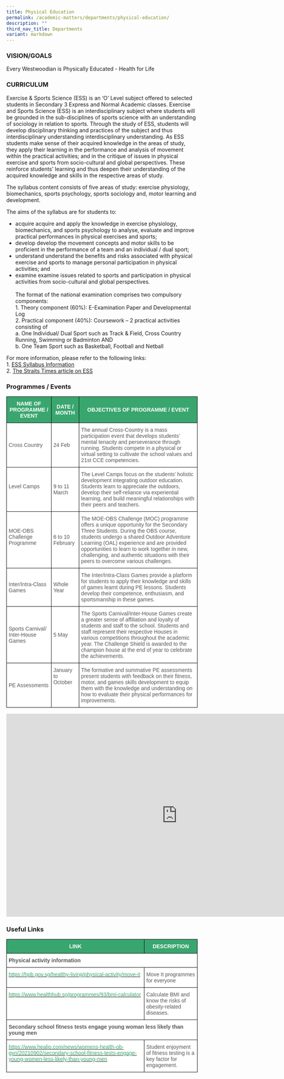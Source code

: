 ```yaml
---
title: Physical Education
permalink: /academic-matters/departments/physical-education/
description: ""
third_nav_title: Departments
variant: markdown
---
```

### VISION/GOALS

Every Westwoodian is Physically Educated - Health for Life

### CURRICULUM

Exercise &amp; Sports Science (ESS) is an ‘O’ Level subject offered to selected students in Secondary 3 Express and Normal Academic classes. Exercise and Sports Science (ESS) is an interdisciplinary subject where students will be grounded in the sub-disciplines of sports science with an understanding of sociology in relation to sports. Through the study of ESS, students will develop disciplinary thinking and practices of the subject and thus interdisciplinary understanding interdisciplinary understanding. As ESS students make sense of their acquired knowledge in the areas of study, they apply their learning in the performance and analysis of movement within the practical activities; and in the critique of issues in physical exercise and sports from socio-cultural and global perspectives. These reinforce students’ learning and thus deepen their understanding of the acquired knowledge and skills in the respective areas of study.&nbsp;

  

The syllabus content consists of five areas of study: exercise physiology, biomechanics, sports psychology, sports sociology and, motor learning and development.

  

The aims of the syllabus are for students to:&nbsp;

*   acquire acquire and apply the knowledge in exercise physiology, biomechanics, and sports psychology to analyse, evaluate and improve practical performances in physical exercises and sports;
*   develop develop the movement concepts and motor skills to be proficient in the performance of a team and an individual / dual sport;
*   understand understand the benefits and risks associated with physical exercise and sports to manage personal participation in physical activities; and
*   examine examine issues related to sports and participation in physical activities from socio-cultural and global perspectives.&nbsp; <br><br>The format of the national examination comprises two compulsory components: <br>1. Theory component (60%): E-Examination Paper and Developmental Log<br>2. Practical component (40%): Coursework – 2 practical activities consisting of<br>a. One Individual/ Dual Sport such as Track &amp; Field, Cross Country Running, Swimming or&nbsp;Badminton AND<br>b. One Team Sport such as Basketball, Football and Netball

For more information, please refer to the following links:<br>1. [ESS Syllabus Information](https://www.seab.gov.sg/docs/default-source/national-examinations/syllabus/olevel/2022syllabus/6081_y22_sy.pdf)<br>2. [The Straits Times article on ESS](https://www.straitstimes.com/singapore/exercise-and-sports-science-to-replace-pe-at-o-levels)

### Programmes / Events

<style type="text/css">
.tg  {border-collapse:collapse;border-spacing:0;}
.tg td{border-color:black;border-style:solid;border-width:1px;font-family:Arial, sans-serif;font-size:14px;
  overflow:hidden;padding:10px 5px;word-break:normal;}
.tg th{border-color:black;border-style:solid;border-width:1px;font-family:Arial, sans-serif;font-size:14px;
  font-weight:normal;overflow:hidden;padding:10px 5px;word-break:normal;}
.tg .tg-61iw{background-color:#FFF;color:#F00;text-align:left;vertical-align:top}
.tg .tg-k0s0{background-color:#3AA66F;color:#FFF;font-weight:bold;text-align:center;vertical-align:middle}
.tg .tg-mwz3{background-color:#FFF;color:#565656;text-align:left;vertical-align:middle}
.tg .tg-njgx{background-color:#FFF;color:#565656;text-align:left;vertical-align:top}
</style>
<table class="tg">
<thead>
  <tr>
    <th class="tg-k0s0"><span style="color:#FFF;background-color:#3AA66F">NAME OF PROGRAMME / EVENT</span></th>
    <th class="tg-k0s0"><span style="color:#FFF;background-color:#3AA66F">DATE / MONTH</span></th>
    <th class="tg-k0s0"><span style="color:#FFF;background-color:#3AA66F">OBJECTIVES OF PROGRAMME / EVENT</span></th>
  </tr>
</thead>
<tbody>
  
  <tr>
    <td class="tg-mwz3"><span style="color:#565656">Cross Country</span></td>
    <td class="tg-mwz3"><span style="color:#565656">24 Feb</span></td>
    <td class="tg-61iw"><span style="color:#565656">The annual Cross-Country is a mass participation event that develops students’ mental tenacity and perseverance through running.  Students compete in a physical or virtual setting to cultivate the school values and 21st CCE competencies.</span><br></td>
  </tr>
  <tr>
    <td class="tg-mwz3"><span style="color:#565656">Level Camps</span><br><br></td>
    <td class="tg-mwz3"><span style="color:#565656">9 to 11 March</span><br><span style="color:#565656"></span></td>
    <td class="tg-mwz3"><span style="color:#565656">The Level Camps focus on the students’ holistic development integrating outdoor education.  Students learn to appreciate the outdoors, develop their self-reliance via experiential learning, and build meaningful relationships with their peers and teachers.</span><br></td>
		</tr><tr>
    <td class="tg-mwz3"><span style="color:#565656">MOE-OBS Challenge Programme</span><br><br></td>
    <td class="tg-mwz3"><span style="color:#565656">6 to 10 February</span><br><span style="color:#565656"></span></td>
    <td class="tg-mwz3"><span style="color:#565656">The MOE-OBS Challenge (MOC) programme offers a unique opportunity for the Secondary Three Students. During the OBS course, students undergo a shared Outdoor Adventure Learning (OAL) experience and are provided opportunities to learn to work together in new, challenging, and authentic situations with their peers to overcome various challenges.</span><br></td>
  </tr>
  
 
  <tr>
    <td class="tg-mwz3"><span style="color:#565656">Inter/Intra-Class Games</span></td>
    <td class="tg-mwz3"><span style="color:#565656"> Whole Year</span></td>
    <td class="tg-mwz3"><span style="color:#565656">The Inter/Intra-Class Games provide a platform for students to apply their knowledge and skills of games learnt during PE lessons.  Students develop their competence, enthusiasm, and sportsmanship in these games.</span><br></td>
  </tr>
  <tr>
    <td class="tg-mwz3"><span style="color:#565656">Sports Carnival/ Inter-House Games</span></td>
    <td class="tg-mwz3"><span style="color:#565656">5 May</span></td>
    <td class="tg-mwz3"><span style="color:#565656">The Sports Carnival/Inter-House Games create a greater sense of affiliation and loyalty of students and staff to the school.  Students and staff represent their respective Houses in various competitions throughout the academic year.  The Challenge Shield is awarded to the champion house at the end of year to celebrate the achievements.</span><br></td>
  </tr>
  <tr>
    <td class="tg-mwz3"><span style="color:#565656">PE Assessments</span></td>
    <td class="tg-njgx"><span style="color:#565656">January to October</span></td>
    <td class="tg-mwz3"><span style="color:#565656">The formative and summative PE assessments present students with feedback on their fitness, motor, and games skills development to equip them with the knowledge and understanding on how to evaluate their physical performances for improvements.   </span></td>
  </tr>
</tbody>
</table>

<iframe allowfullscreen="true" height="535" width="900" frameborder="0" src="https://docs.google.com/presentation/d/e/2PACX-1vRbRGgZLDw_yUEmZy30BrxoofbFqEZ4n4Q5PlBnEVLXqog1mUwqZ2jU0TpbnD6y5WPxcVFPIhlyMsXu/embed?start=true&amp;loop=true&amp;delayms=3000"></iframe>

### Useful Links

<style type="text/css">
.tg  {border-collapse:collapse;border-spacing:0;}
.tg td{border-color:black;border-style:solid;border-width:1px;font-family:Arial, sans-serif;font-size:14px;
  overflow:hidden;padding:10px 5px;word-break:normal;}
.tg th{border-color:black;border-style:solid;border-width:1px;font-family:Arial, sans-serif;font-size:14px;
  font-weight:normal;overflow:hidden;padding:10px 5px;word-break:normal;}
.tg .tg-61iw{background-color:#FFF;color:#F00;text-align:left;vertical-align:top}
.tg .tg-k0s0{background-color:#3AA66F;color:#FFF;font-weight:bold;text-align:center;vertical-align:middle}
.tg .tg-qrq8{background-color:#FFF;color:#565656;font-weight:bold;text-align:left;vertical-align:top}
.tg .tg-av5t{background-color:#FFF;color:#3AA66F;text-align:left;vertical-align:top}
.tg .tg-mwz3{background-color:#FFF;color:#565656;text-align:left;vertical-align:middle}
</style>
<table class="tg">
<thead>
  <tr>
    <th class="tg-k0s0"><span style="color:#FFF;background-color:#3AA66F">LINK</span></th>
    <th class="tg-k0s0"><span style="color:#FFF;background-color:#3AA66F">DESCRIPTION</span></th>
  </tr>
</thead>
<tbody>
  <tr>
    <td class="tg-qrq8" colspan="2">Physical activity information</td>
  </tr>
  <tr>
    <td class="tg-av5t"><a href="https://hpb.gov.sg/healthy-living/physical-activity/move-it"><span style="text-decoration:none;color:#3AA66F">https://hpb.gov.sg/healthy-living/physical-activity/move-it</span></a><br></td>
    <td class="tg-61iw"><span style="color:#565656">Move It programmes for everyone</span><br></td>
  </tr>
  <tr>
    <td class="tg-av5t"><a href="https://www.healthhub.sg/programmes/93/bmi-calculator"><span style="text-decoration:none;color:#3AA66F">https://www.healthhub.sg/programmes/93/bmi-calculator</span></a><br></td>
    <td class="tg-mwz3"><span style="color:#565656">Calculate BMI and know the risks of obesity-related diseases.</span><br></td>
  </tr>
  <tr>
    <td class="tg-qrq8" colspan="2">Secondary school fitness tests engage young woman less likely than young men</td>
  </tr>
  <tr>
    <td class="tg-av5t"><a href="https://www.healio.com/news/womens-health-ob-gyn/20210902/secondary-school-fitness-tests-engage-young-women-less-likely-than-young-men"><span style="text-decoration:none;color:#3AA66F">https://www.healio.com/news/womens-health-ob-gyn/20210902/secondary-school-fitness-tests-engage-young-women-less-likely-than-young-men</span></a><br></td>
    <td class="tg-mwz3"><span style="color:#565656">Student enjoyment of fitness testing is a key factor for engagement.</span></td>
  </tr>
</tbody>
</table>